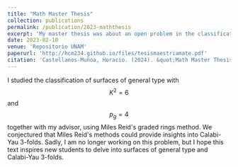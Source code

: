 ```yaml
---
title: "Math Master Thesis"
collection: publications
permalink: /publication/2023-maththesis
excerpt: 'My master thesis was about an open problem in the classification of surfaces of general type.'
date: 2023-02-10
venue: 'Repositorio UNAM'
paperurl: 'http://hcm234.github.io/files/tesismaestriamate.pdf'
citation: 'Castellanos-Muñoa, Horacio. (2024). &quot;Math Master Thesis.&quot; <i>Repositorio UNAM</i>.'
---
```


I studied the classification of surfaces of general type with $$K^2 = 6$$ and $$p_g = 4 $$ together with my advisor, using Miles Reid's graded rings method. We conjectured that Miles Reid's methods could provide insights into Calabi-Yau 3-folds. Sadly, I am no longer working on this problem, but I hope this text inspires new students to delve into surfaces of general type and Calabi-Yau 3-folds.
